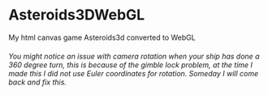 # Asteroids3DWebGL
My html canvas game Asteroids3d converted to WebGL
###### You might notice an issue with camera rotation when your ship has done a 360 degree turn, this is because of the gimble lock problem, at the time I made this I did not use Euler coordinates for rotation. Someday I will come back and fix this.
